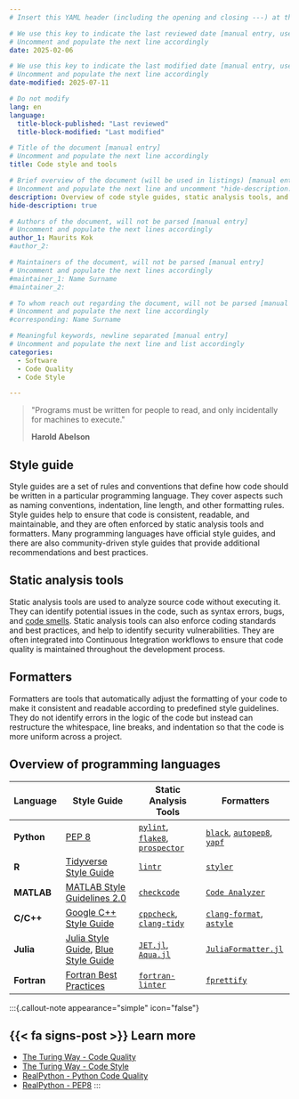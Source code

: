 ```yaml
---
# Insert this YAML header (including the opening and closing ---) at the beginning of the document and fill it out accordingly

# We use this key to indicate the last reviewed date [manual entry, use YYYY-MM-DD]
# Uncomment and populate the next line accordingly
date: 2025-02-06

# We use this key to indicate the last modified date [manual entry, use YYYY-MM-DD]
# Uncomment and populate the next line accordingly
date-modified: 2025-07-11

# Do not modify
lang: en
language: 
  title-block-published: "Last reviewed"
  title-block-modified: "Last modified"

# Title of the document [manual entry]
# Uncomment and populate the next line accordingly
title: Code style and tools

# Brief overview of the document (will be used in listings) [manual entry]
# Uncomment and populate the next line and uncomment "hide-description: true".
description: Overview of code style guides, static analysis tools, and formatters.
hide-description: true

# Authors of the document, will not be parsed [manual entry]
# Uncomment and populate the next lines accordingly
author_1: Maurits Kok
#author_2:

# Maintainers of the document, will not be parsed [manual entry]
# Uncomment and populate the next lines accordingly
#maintainer_1: Name Surname
#maintainer_2:

# To whom reach out regarding the document, will not be parsed [manual entry]
# Uncomment and populate the next line accordingly
#corresponding: Name Surname

# Meaningful keywords, newline separated [manual entry]
# Uncomment and populate the next line and list accordingly
categories: 
  - Software
  - Code Quality
  - Code Style

---
```


> "Programs must be written for people to read, and only incidentally for machines to execute."
>
> **Harold Abelson**

## Style guide
Style guides are a set of rules and conventions that define how code should be written in a particular programming language. They cover aspects such as naming conventions, indentation, line length, and other formatting rules. Style guides help to ensure that code is consistent, readable, and maintainable, and they are often enforced by static analysis tools and formatters. Many programming languages have official style guides, and there are also community-driven style guides that provide additional recommendations and best practices.

## Static analysis tools
Static analysis tools are used to analyze source code without executing it. They can identify potential issues in the code, such as syntax errors, bugs, and [code smells](./code_smells.md). Static analysis tools can also enforce coding standards and best practices, and help to identify security vulnerabilities. They are often integrated into Continuous Integration workflows to ensure that code quality is maintained throughout the development process.

## Formatters
Formatters are tools that automatically adjust the formatting of your code to make it consistent and readable according to predefined style guidelines. They do not identify errors in the logic of the code but instead can restructure the whitespace, line breaks, and indentation so that the code is more uniform across a project. 

## Overview of programming languages

| Language  | Style Guide | Static Analysis Tools | Formatters |
|-----------|------------|----------------------|------------|
| **Python** | [PEP 8](https://peps.python.org/pep-0008/) | [`pylint`](https://pylint.pycqa.org/), [`flake8`](https://flake8.pycqa.org/), [`prospector`](https://prospector.landscape.io/en/master/) | [`black`](https://black.readthedocs.io/), [`autopep8`](https://github.com/hhatto/autopep8), [`yapf`](https://github.com/google/yapf) |
| **R** | [Tidyverse Style Guide](https://style.tidyverse.org/) | [`lintr`](https://lintr.r-lib.org/) | [`styler`](https://github.com/r-lib/styler) |
| **MATLAB** | [MATLAB Style Guidelines 2.0](https://nl.mathworks.com/matlabcentral/fileexchange/46056-matlab-style-guidelines-2-0) | [`checkcode`](https://www.mathworks.com/help/matlab/ref/checkcode.html) | [`Code Analyzer`](https://www.mathworks.com/help/matlab/ref/codeanalyzer-app.html) |
| **C/C++** | [Google C++ Style Guide](https://google.github.io/styleguide/cppguide.html) | [`cppcheck`](http://cppcheck.sourceforge.net/), [`clang-tidy`](https://clang.llvm.org/extra/clang-tidy/) | [`clang-format`](https://clang.llvm.org/docs/ClangFormat.html), [`astyle`](http://astyle.sourceforge.net/) |
| **Julia** | [Julia Style Guide](https://docs.julialang.org/en/v1/manual/style-guide/), [Blue Style Guide](https://github.com/invenia/BlueStyle) | [`JET.jl`](https://github.com/aviatesk/JET.jl), [`Aqua.jl`](https://github.com/JuliaTesting/Aqua.jl) | [`JuliaFormatter.jl`](https://github.com/domluna/JuliaFormatter.jl) |
| **Fortran** | [Fortran Best Practices](https://fortran-lang.org/learn/best_practices/) | [`fortran-linter`](https://github.com/fortran-lang/fpm/issues/174) | [`fprettify`](https://github.com/pseewald/fprettify) |


:::{.callout-note appearance="simple" icon="false"}
## {{< fa signs-post >}} Learn more
- [The Turing Way - Code Quality](https://the-turing-way.netlify.app/reproducible-research/code-quality)
- [The Turing Way - Code Style](https://the-turing-way.netlify.app/reproducible-research/code-quality/code-quality-style)
- [RealPython - Python Code Quality](https://realpython.com/python-code-quality/)
- [RealPython - PEP8](https://realpython.com/python-pep8/)
:::